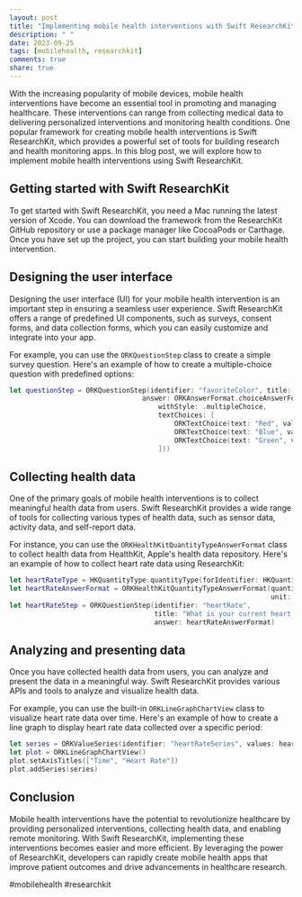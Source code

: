 ```yaml
---
layout: post
title: "Implementing mobile health interventions with Swift ResearchKit"
description: " "
date: 2023-09-25
tags: [mobilehealth, researchkit]
comments: true
share: true
---
```


With the increasing popularity of mobile devices, mobile health interventions have become an essential tool in promoting and managing healthcare. These interventions can range from collecting medical data to delivering personalized interventions and monitoring health conditions. One popular framework for creating mobile health interventions is Swift ResearchKit, which provides a powerful set of tools for building research and health monitoring apps. In this blog post, we will explore how to implement mobile health interventions using Swift ResearchKit.

## Getting started with Swift ResearchKit

To get started with Swift ResearchKit, you need a Mac running the latest version of Xcode. You can download the framework from the ResearchKit GitHub repository or use a package manager like CocoaPods or Carthage. Once you have set up the project, you can start building your mobile health intervention.

## Designing the user interface

Designing the user interface (UI) for your mobile health intervention is an important step in ensuring a seamless user experience. Swift ResearchKit offers a range of predefined UI components, such as surveys, consent forms, and data collection forms, which you can easily customize and integrate into your app.

For example, you can use the `ORKQuestionStep` class to create a simple survey question. Here's an example of how to create a multiple-choice question with predefined options:

```swift
let questionStep = ORKQuestionStep(identifier: "favoriteColor", title: "What is your favorite color?",
                                 answer: ORKAnswerFormat.choiceAnswerFormat(
                                     withStyle: .multipleChoice,
                                     textChoices: [
                                         ORKTextChoice(text: "Red", value: "red" as NSString),
                                         ORKTextChoice(text: "Blue", value: "blue" as NSString),
                                         ORKTextChoice(text: "Green", value: "green" as NSString)
                                     ]))
```

## Collecting health data

One of the primary goals of mobile health interventions is to collect meaningful health data from users. Swift ResearchKit provides a wide range of tools for collecting various types of health data, such as sensor data, activity data, and self-report data.

For instance, you can use the `ORKHealthKitQuantityTypeAnswerFormat` class to collect health data from HealthKit, Apple's health data repository. Here's an example of how to collect heart rate data using ResearchKit:

```swift
let heartRateType = HKQuantityType.quantityType(forIdentifier: HKQuantityTypeIdentifier.heartRate)!
let heartRateAnswerFormat = ORKHealthKitQuantityTypeAnswerFormat(quantityType: heartRateType,
                                                                 unit: HKUnit.count().unitDivided(by: HKUnit.minute()))
let heartRateStep = ORKQuestionStep(identifier: "heartRate",
                                    title: "What is your current heart rate?",
                                    answer: heartRateAnswerFormat)
```

## Analyzing and presenting data

Once you have collected health data from users, you can analyze and present the data in a meaningful way. Swift ResearchKit provides various APIs and tools to analyze and visualize health data.

For example, you can use the built-in `ORKLineGraphChartView` class to visualize heart rate data over time. Here's an example of how to create a line graph to display heart rate data collected over a specific period:

```swift
let series = ORKValueSeries(identifier: "heartRateSeries", values: heartRateValues, optionalStartDate: startDate, optionalEndDate: endDate, optionalTitle: "Heart Rate")
let plot = ORKLineGraphChartView()
plot.setAxisTitles(["Time", "Heart Rate"])
plot.addSeries(series)
```

## Conclusion

Mobile health interventions have the potential to revolutionize healthcare by providing personalized interventions, collecting health data, and enabling remote monitoring. With Swift ResearchKit, implementing these interventions becomes easier and more efficient. By leveraging the power of ResearchKit, developers can rapidly create mobile health apps that improve patient outcomes and drive advancements in healthcare research.

#mobilehealth #researchkit